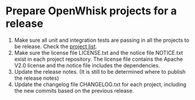 # Prepare OpenWhisk projects for a release

  1. Make sure all unit and integration tests are passing in all the projects to be release. Check the [project list](general_spec.md#list-of-openwhisk-repositories-to-be-released).
  2. Make sure the license file LICENSE.txt and the notice file NOTICE.txt exist in each project repository. The license
  file contains the Apache V2.0 license and the notice file includes the dependencies.
  3. Update the release notes. (It is still to be determined where to publish the release notes)
  4. Update the changelog file CHANGELOG.txt for each project, including the new commits based on the previous release.
